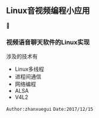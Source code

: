 ## Linux音视频编程小应用

:apple:

### 视频语音聊天软件的Linux实现
涉及的技术有
- Linux多线程
- 进程间通信
- 网络编程
- ALSA
- V4L2


`Author:zhanxuegui` 
`Date:2017/12/15`
